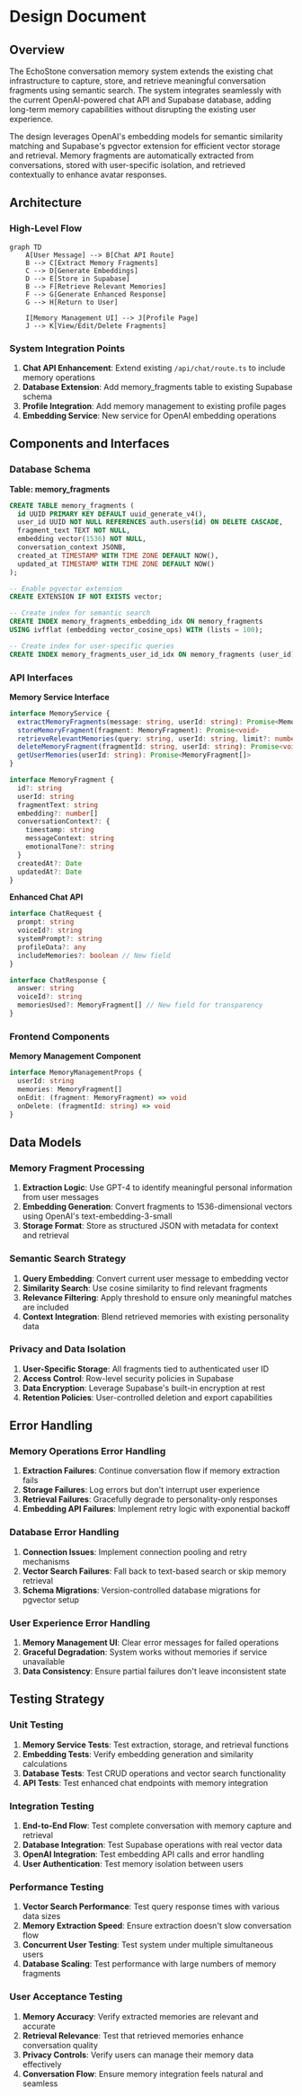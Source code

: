# Design Document

## Overview

The EchoStone conversation memory system extends the existing chat infrastructure to capture, store, and retrieve meaningful conversation fragments using semantic search. The system integrates seamlessly with the current OpenAI-powered chat API and Supabase database, adding long-term memory capabilities without disrupting the existing user experience.

The design leverages OpenAI's embedding models for semantic similarity matching and Supabase's pgvector extension for efficient vector storage and retrieval. Memory fragments are automatically extracted from conversations, stored with user-specific isolation, and retrieved contextually to enhance avatar responses.

## Architecture

### High-Level Flow

```mermaid
graph TD
    A[User Message] --> B[Chat API Route]
    B --> C[Extract Memory Fragments]
    C --> D[Generate Embeddings]
    D --> E[Store in Supabase]
    B --> F[Retrieve Relevant Memories]
    F --> G[Generate Enhanced Response]
    G --> H[Return to User]
    
    I[Memory Management UI] --> J[Profile Page]
    J --> K[View/Edit/Delete Fragments]
```

### System Integration Points

1. **Chat API Enhancement**: Extend existing `/api/chat/route.ts` to include memory operations
2. **Database Extension**: Add memory_fragments table to existing Supabase schema
3. **Profile Integration**: Add memory management to existing profile pages
4. **Embedding Service**: New service for OpenAI embedding operations

## Components and Interfaces

### Database Schema

**Table: memory_fragments**
```sql
CREATE TABLE memory_fragments (
  id UUID PRIMARY KEY DEFAULT uuid_generate_v4(),
  user_id UUID NOT NULL REFERENCES auth.users(id) ON DELETE CASCADE,
  fragment_text TEXT NOT NULL,
  embedding vector(1536) NOT NULL,
  conversation_context JSONB,
  created_at TIMESTAMP WITH TIME ZONE DEFAULT NOW(),
  updated_at TIMESTAMP WITH TIME ZONE DEFAULT NOW()
);

-- Enable pgvector extension
CREATE EXTENSION IF NOT EXISTS vector;

-- Create index for semantic search
CREATE INDEX memory_fragments_embedding_idx ON memory_fragments 
USING ivfflat (embedding vector_cosine_ops) WITH (lists = 100);

-- Create index for user-specific queries
CREATE INDEX memory_fragments_user_id_idx ON memory_fragments (user_id);
```

### API Interfaces

**Memory Service Interface**
```typescript
interface MemoryService {
  extractMemoryFragments(message: string, userId: string): Promise<MemoryFragment[]>
  storeMemoryFragment(fragment: MemoryFragment): Promise<void>
  retrieveRelevantMemories(query: string, userId: string, limit?: number): Promise<MemoryFragment[]>
  deleteMemoryFragment(fragmentId: string, userId: string): Promise<void>
  getUserMemories(userId: string): Promise<MemoryFragment[]>
}

interface MemoryFragment {
  id?: string
  userId: string
  fragmentText: string
  embedding?: number[]
  conversationContext?: {
    timestamp: string
    messageContext: string
    emotionalTone?: string
  }
  createdAt?: Date
  updatedAt?: Date
}
```

**Enhanced Chat API**
```typescript
interface ChatRequest {
  prompt: string
  voiceId?: string
  systemPrompt?: string
  profileData?: any
  includeMemories?: boolean // New field
}

interface ChatResponse {
  answer: string
  voiceId?: string
  memoriesUsed?: MemoryFragment[] // New field for transparency
}
```

### Frontend Components

**Memory Management Component**
```typescript
interface MemoryManagementProps {
  userId: string
  memories: MemoryFragment[]
  onEdit: (fragment: MemoryFragment) => void
  onDelete: (fragmentId: string) => void
}
```

## Data Models

### Memory Fragment Processing

1. **Extraction Logic**: Use GPT-4 to identify meaningful personal information from user messages
2. **Embedding Generation**: Convert fragments to 1536-dimensional vectors using OpenAI's text-embedding-3-small
3. **Storage Format**: Store as structured JSON with metadata for context and retrieval

### Semantic Search Strategy

1. **Query Embedding**: Convert current user message to embedding vector
2. **Similarity Search**: Use cosine similarity to find relevant fragments
3. **Relevance Filtering**: Apply threshold to ensure only meaningful matches are included
4. **Context Integration**: Blend retrieved memories with existing personality data

### Privacy and Data Isolation

1. **User-Specific Storage**: All fragments tied to authenticated user ID
2. **Access Control**: Row-level security policies in Supabase
3. **Data Encryption**: Leverage Supabase's built-in encryption at rest
4. **Retention Policies**: User-controlled deletion and export capabilities

## Error Handling

### Memory Operations Error Handling

1. **Extraction Failures**: Continue conversation flow if memory extraction fails
2. **Storage Failures**: Log errors but don't interrupt user experience
3. **Retrieval Failures**: Gracefully degrade to personality-only responses
4. **Embedding API Failures**: Implement retry logic with exponential backoff

### Database Error Handling

1. **Connection Issues**: Implement connection pooling and retry mechanisms
2. **Vector Search Failures**: Fall back to text-based search or skip memory retrieval
3. **Schema Migrations**: Version-controlled database migrations for pgvector setup

### User Experience Error Handling

1. **Memory Management UI**: Clear error messages for failed operations
2. **Graceful Degradation**: System works without memories if service unavailable
3. **Data Consistency**: Ensure partial failures don't leave inconsistent state

## Testing Strategy

### Unit Testing

1. **Memory Service Tests**: Test extraction, storage, and retrieval functions
2. **Embedding Tests**: Verify embedding generation and similarity calculations
3. **Database Tests**: Test CRUD operations and vector search functionality
4. **API Tests**: Test enhanced chat endpoints with memory integration

### Integration Testing

1. **End-to-End Flow**: Test complete conversation with memory capture and retrieval
2. **Database Integration**: Test Supabase operations with real vector data
3. **OpenAI Integration**: Test embedding API calls and error handling
4. **User Authentication**: Test memory isolation between users

### Performance Testing

1. **Vector Search Performance**: Test query response times with various data sizes
2. **Memory Extraction Speed**: Ensure extraction doesn't slow conversation flow
3. **Concurrent User Testing**: Test system under multiple simultaneous users
4. **Database Scaling**: Test performance with large numbers of memory fragments

### User Acceptance Testing

1. **Memory Accuracy**: Verify extracted memories are relevant and accurate
2. **Retrieval Relevance**: Test that retrieved memories enhance conversation quality
3. **Privacy Controls**: Verify users can manage their memory data effectively
4. **Conversation Flow**: Ensure memory integration feels natural and seamless